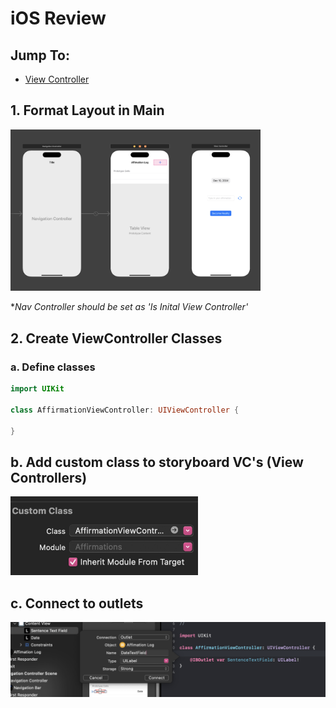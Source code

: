 # iOS Review
## Jump To:
- [View Controller](#vc)
## 1. Format Layout in Main
<img src="main.png" width="400">

**Nav Controller should be set as 'Is Inital View Controller'*

## <a name="vc"></a>2. Create ViewController Classes

### a. Define classes
```swift
import UIKit

class AffirmationViewController: UIViewController {
    
}
```

## b. Add custom class to storyboard VC's (View Controllers)
<img src="class.png" width="300">

## c. Connect to outlets
<img src="connections.png">
